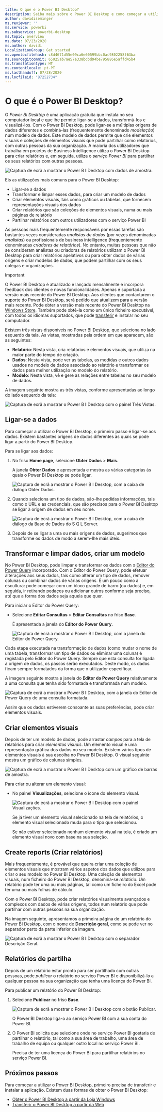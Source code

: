 ```yaml
---
title: O que é o Power BI Desktop?
description: Saiba mais sobre o Power BI Desktop e como começar a utilizá-lo.
author: davidiseminger
ms.reviewer: ''
ms.service: powerbi
ms.subservice: powerbi-desktop
ms.topic: overview
ms.date: 07/23/2020
ms.author: davidi
LocalizationGroup: Get started
ms.openlocfilehash: c8d4671d55e09ca6e60599bbc0ac9802258f63ba
ms.sourcegitcommit: 65025ab7ae57e338bdbd94be795886e5affd45b4
ms.translationtype: HT
ms.contentlocale: pt-PT
ms.lasthandoff: 07/28/2020
ms.locfileid: "87252734"
---
```

# <a name="what-is-power-bi-desktop"></a>O que é o Power BI Desktop?

O *Power BI Desktop* é uma aplicação gratuita que instala no seu computador local e que lhe permite ligar-se a dados, transformá-los e visualizá-los. Com o Power BI Desktop, pode ligar-se a múltiplas origens de dados diferentes e combiná-las (frequentemente denominado *modelação*) num modelo de dados. Este modelo de dados permite que crie elementos visuais e coleções de elementos visuais que pode partilhar como relatórios, com outras pessoas da sua organização. A maioria dos utilizadores que trabalha em projetos de Business Intelligence utiliza o Power BI Desktop para criar relatórios e, em seguida, utiliza o *serviço Power BI* para partilhar os seus relatórios com outras pessoas.

![Captura de ecrã a mostrar o Power B I Desktop com dados de amostra.](media/desktop-what-is-desktop/what-is-desktop_01.png)

Eis as utilizações mais comuns para o Power BI Desktop:

* Ligar-se a dados
* Transformar e limpar esses dados, para criar um modelo de dados
* Criar elementos visuais, tais como gráficos ou tabelas, que fornecem representações visuais dos dados
* Criar relatórios que são coleções de elementos visuais, numa ou mais páginas de relatório
* Partilhar relatórios com outros utilizadores com o serviço Power BI

As pessoas mais frequentemente responsáveis por essas tarefas são bastantes vezes consideradas *analistas de dados* (por vezes denominadas *analistas*) ou profissionais de business intelligence (frequentemente denominadas *criadores de relatórios*). No entanto, muitas pessoas que não se consideram analistas ou criadoras de relatórios utilizam o Power BI Desktop para criar relatórios apelativos ou para obter dados de várias origens e criar modelos de dados, que podem partilhar com os seus colegas e organizações.


> [!IMPORTANT]
> O Power BI Desktop é atualizado e lançado mensalmente e incorpora feedback dos clientes e novas funcionalidades. Apenas é suportada a versão mais recente do Power BI Desktop. Aos clientes que contactarem o suporte do Power BI Desktop, será pedido que atualizem para a versão mais recente. Pode obter a versão mais recente do Power BI Desktop na [Windows Store](https://aka.ms/pbidesktopstore). Também pode obtê-la como um único ficheiro executável, com todos os idiomas suportados, que pode [transferir](https://www.microsoft.com/download/details.aspx?id=58494) e instalar no seu computador.


Existem três vistas disponíveis no Power BI Desktop, que seleciona no lado esquerdo da tela. As vistas, mostradas pela ordem em que aparecem, são as seguintes:
* **Relatório**: Nesta vista, cria relatórios e elementos visuais, que utiliza na maior parte do tempo de criação.
* **Dados**: Nesta vista, pode ver as tabelas, as medidas e outros dados usados no modelo de dados associado ao relatório e transformar os dados para melhor utilização no modelo do relatório.
* **Modelo**: Nesta vista, vê e gere as relações entre tabelas no seu modelo de dados.

A imagem seguinte mostra as três vistas, conforme apresentadas ao longo do lado esquerdo da tela:

![Captura de ecrã a mostrar o Power B I Desktop com o painel Três Vistas.](media/desktop-what-is-desktop/what-is-desktop-07.png)
 

## <a name="connect-to-data"></a>Ligar-se a dados
Para começar a utilizar o Power BI Desktop, o primeiro passo é ligar-se aos dados. Existem bastantes origens de dados diferentes às quais se pode ligar a partir do Power BI Desktop. 

Para se ligar aos dados:

1. No friso **Home page**, selecione **Obter Dados** > **Mais**. 

   A janela **Obter Dados** é apresentada e mostra as várias categorias às quais o Power BI Desktop se pode ligar.

   ![Captura de ecrã a mostrar o Power B I Desktop, com a caixa de diálogo Obter Dados.](media/desktop-what-is-desktop/what-is-desktop_02.png)

2. Quando seleciona um tipo de dados, são-lhe pedidas informações, tais como o URL e as credenciais, que são precisos para o Power BI Desktop se ligar à origem de dados em seu nome.

   ![Captura de ecrã a mostrar o Power B I Desktop, com a caixa de diálogo da Base de Dados do S Q L Server.](media/desktop-what-is-desktop/what-is-desktop_03.png)

3. Depois de se ligar a uma ou mais origens de dados, sugerimos que transforme os dados de modo a serem-lhe mais úteis.

## <a name="transform-and-clean-data-create-a-model"></a>Transformar e limpar dados, criar um modelo

No Power BI Desktop, pode limpar e transformar os dados com o [Editor do Power Query](https://docs.microsoft.com/power-bi/desktop-query-overview) incorporado. Com o Editor do Power Query, pode efetuar alterações aos seus dados, tais como alterar um tipo de dados, remover colunas ou combinar dados de várias origens. É um pouco como a escultura: pode começar com um bloco grande de barro (ou dados) e, em seguida, ir retirando pedaços ou adicionar outros conforme seja preciso, até que a forma dos dados seja aquela que quer. 

Para iniciar o Editor do Power Query:

- Selecione **Editar Consultas** > **Editar Consultas** no friso **Base**.

   É apresentada a janela do **Editor do Power Query**.

   ![Captura de ecrã a mostrar o Power B I Desktop, com a janela do Editor do Power Query.](media/desktop-getting-started/designer_gsg_editquery.png)

Cada etapa executada na transformação de dados (como mudar o nome de uma tabela, transformar um tipo de dados ou eliminar uma coluna) é registada pelo Editor do Power Query. Sempre que esta consulta for ligada à origem de dados, os passos serão executados. Deste modo, os dados ficam sempre formatados da forma que o utilizador especificar.

A imagem seguinte mostra a janela do **Editor do Power Query** relativamente a uma consulta que tenha sido formatada e transformada num modelo.

 ![Captura de ecrã a mostrar o Power B I Desktop, com a janela do Editor do Power Query de uma consulta formatada.](media/desktop-getting-started/shapecombine_querysettingsfinished.png)

Assim que os dados estiverem consoante as suas preferências, pode criar elementos visuais. 

## <a name="create-visuals"></a>Criar elementos visuais 

Depois de ter um modelo de dados, pode arrastar *campos* para a tela de relatórios para criar *elementos visuais*. Um elemento visual é uma representação gráfica dos dados no seu modelo. Existem vários tipos de elementos visuais à sua escolha no Power BI Desktop. O visual seguinte mostra um gráfico de colunas simples. 

![Captura de ecrã a mostrar o Power B I Desktop com um gráfico de barras de amostra.](media/desktop-what-is-desktop/what-is-desktop_04.png)

Para criar ou alterar um elemento visual: 

- No painel **Visualizações**, selecione o ícone do elemento visual. 

   ![Captura de ecrã a mostrar o Power B I Desktop com o painel Visualizações.](media/desktop-what-is-desktop/what-is-desktop_05.png)

   Se já tiver um elemento visual selecionado na tela de relatórios, o elemento visual selecionado muda para o tipo que selecionou. 

   Se não estiver selecionado nenhum elemento visual na tela, é criado um elemento visual novo com base na sua seleção.


## <a name="create-reports"></a>Create reports (Criar relatórios)

Mais frequentemente, é provável que queira criar uma coleção de elementos visuais que mostram vários aspetos dos dados que utilizou para criar o seu modelo no Power BI Desktop. Uma coleção de elementos visuais, num ficheiro do Power BI Desktop, denomina-se *relatório*. Um relatório pode ter uma ou mais páginas, tal como um ficheiro do Excel pode ter uma ou mais folhas de cálculo.

Com o Power BI Desktop, pode criar relatórios visualmente avançados e complexos com dados de várias origens, todos num relatório que pode partilhar com outras pessoas na sua organização.

Na imagem seguinte, apresentamos a primeira página de um relatório do Power BI Desktop, com o nome de **Descrição geral**, como se pode ver no separador perto da parte inferior da imagem. 

![Captura de ecrã a mostrar o Power B I Desktop com o separador Descrição Geral.](media/desktop-what-is-desktop/what-is-desktop_01.png)

## <a name="share-reports"></a>Relatórios de partilha

Depois de um relatório estar pronto para ser partilhado com outras pessoas, pode *publicar* o relatório no serviço Power BI e disponibilizá-lo a qualquer pessoa na sua organização que tenha uma licença do Power BI. 

Para publicar um relatório do Power BI Desktop: 

1. Selecione **Publicar** no friso **Base**.

   ![Captura de ecrã a mostrar o Power B I Desktop com o botão Publicar.](media/desktop-what-is-desktop/what-is-desktop_06.png)

   O Power BI Desktop liga-o ao serviço Power BI com a sua conta do Power BI. 

2. O Power BI solicita que selecione onde no serviço Power BI gostaria de partilhar o relatório, tal como a sua área de trabalho, uma área de trabalho de equipa ou qualquer outro local no serviço Power BI. 

   Precisa de ter uma licença do Power BI para partilhar relatórios no serviço Power BI.


## <a name="next-steps"></a>Próximos passos

Para começar a utilizar o Power BI Desktop, primeiro precisa de transferir e instalar a aplicação. Existem duas formas de obter o Power BI Desktop:

* [Obter o Power BI Desktop a partir da Loja Windows](https://aka.ms/pbidesktopstore)
* [Transferir o Power BI Desktop a partir da Web](https://www.microsoft.com/download/details.aspx?id=58494)

